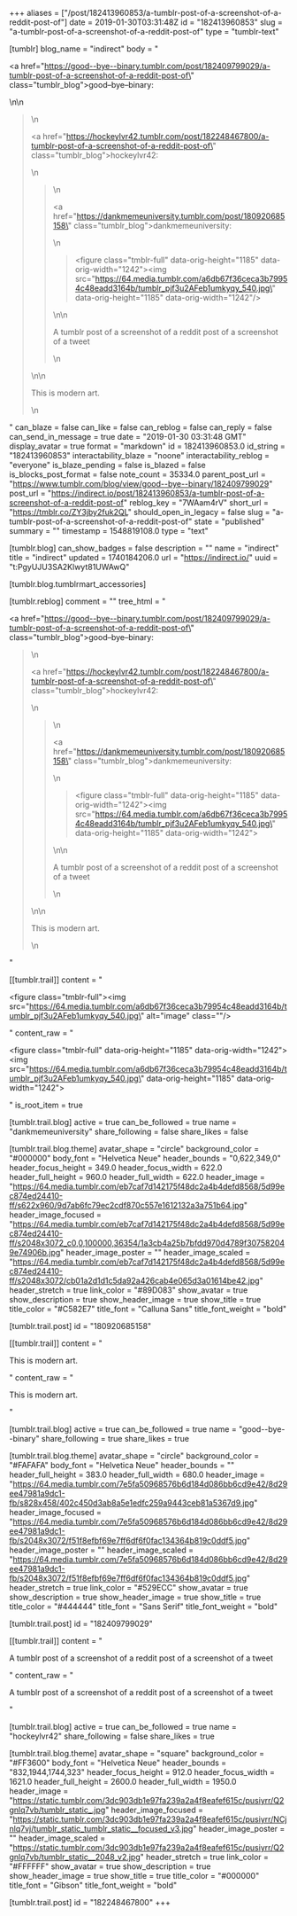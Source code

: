 +++
aliases = ["/post/182413960853/a-tumblr-post-of-a-screenshot-of-a-reddit-post-of"]
date = 2019-01-30T03:31:48Z
id = "182413960853"
slug = "a-tumblr-post-of-a-screenshot-of-a-reddit-post-of"
type = "tumblr-text"

[tumblr]
blog_name = "indirect"
body = "<p><a href=\"https://good--bye--binary.tumblr.com/post/182409799029/a-tumblr-post-of-a-screenshot-of-a-reddit-post-of\" class=\"tumblr_blog\">good&ndash;bye&ndash;binary</a>:</p>\n\n<blockquote>\n<p><a href=\"https://hockeylvr42.tumblr.com/post/182248467800/a-tumblr-post-of-a-screenshot-of-a-reddit-post-of\" class=\"tumblr_blog\">hockeylvr42</a>:</p>\n<blockquote>\n<p><a href=\"https://dankmemeuniversity.tumblr.com/post/180920685158\" class=\"tumblr_blog\">dankmemeuniversity</a>:</p>\n<blockquote><figure class=\"tmblr-full\" data-orig-height=\"1185\" data-orig-width=\"1242\"><img src=\"https://64.media.tumblr.com/a6db67f36ceca3b79954c48eadd3164b/tumblr_pjf3u2AFeb1umkyqy_540.jpg\" data-orig-height=\"1185\" data-orig-width=\"1242\"/></figure></blockquote>\n\n<p>A tumblr post of a screenshot of a reddit post of a screenshot of a tweet</p>\n</blockquote>\n\n<p>This is modern art.</p>\n</blockquote>"
can_blaze = false
can_like = false
can_reblog = false
can_reply = false
can_send_in_message = true
date = "2019-01-30 03:31:48 GMT"
display_avatar = true
format = "markdown"
id = 182413960853.0
id_string = "182413960853"
interactability_blaze = "noone"
interactability_reblog = "everyone"
is_blaze_pending = false
is_blazed = false
is_blocks_post_format = false
note_count = 35334.0
parent_post_url = "https://www.tumblr.com/blog/view/good--bye--binary/182409799029"
post_url = "https://indirect.io/post/182413960853/a-tumblr-post-of-a-screenshot-of-a-reddit-post-of"
reblog_key = "7WAam4rV"
short_url = "https://tmblr.co/ZY3jby2fuk2QL"
should_open_in_legacy = false
slug = "a-tumblr-post-of-a-screenshot-of-a-reddit-post-of"
state = "published"
summary = ""
timestamp = 1548819108.0
type = "text"

[tumblr.blog]
can_show_badges = false
description = ""
name = "indirect"
title = "indirect"
updated = 1740184206.0
url = "https://indirect.io/"
uuid = "t:PgyUJU3SA2Klwyt81UWAwQ"

[tumblr.blog.tumblrmart_accessories]

[tumblr.reblog]
comment = ""
tree_html = "<p><a href=\"https://good--bye--binary.tumblr.com/post/182409799029/a-tumblr-post-of-a-screenshot-of-a-reddit-post-of\" class=\"tumblr_blog\">good–bye–binary</a>:</p><blockquote>\n<p><a href=\"https://hockeylvr42.tumblr.com/post/182248467800/a-tumblr-post-of-a-screenshot-of-a-reddit-post-of\" class=\"tumblr_blog\">hockeylvr42</a>:</p>\n<blockquote>\n<p><a href=\"https://dankmemeuniversity.tumblr.com/post/180920685158\" class=\"tumblr_blog\">dankmemeuniversity</a>:</p>\n<blockquote><figure class=\"tmblr-full\" data-orig-height=\"1185\" data-orig-width=\"1242\"><img src=\"https://64.media.tumblr.com/a6db67f36ceca3b79954c48eadd3164b/tumblr_pjf3u2AFeb1umkyqy_540.jpg\" data-orig-height=\"1185\" data-orig-width=\"1242\"></figure></blockquote>\n\n<p>A tumblr post of a screenshot of a reddit post of a screenshot of a tweet</p>\n</blockquote>\n\n<p>This is modern art.</p>\n</blockquote>"

[[tumblr.trail]]
content = "<p><figure class=\"tmblr-full\"><img src=\"https://64.media.tumblr.com/a6db67f36ceca3b79954c48eadd3164b/tumblr_pjf3u2AFeb1umkyqy_540.jpg\" alt=\"image\" class=\"\"/></figure></p>"
content_raw = "<p><figure class=\"tmblr-full\" data-orig-height=\"1185\" data-orig-width=\"1242\"><img src=\"https://64.media.tumblr.com/a6db67f36ceca3b79954c48eadd3164b/tumblr_pjf3u2AFeb1umkyqy_540.jpg\" data-orig-height=\"1185\" data-orig-width=\"1242\"></figure></p>"
is_root_item = true

[tumblr.trail.blog]
active = true
can_be_followed = true
name = "dankmemeuniversity"
share_following = false
share_likes = false

[tumblr.trail.blog.theme]
avatar_shape = "circle"
background_color = "#000000"
body_font = "Helvetica Neue"
header_bounds = "0,622,349,0"
header_focus_height = 349.0
header_focus_width = 622.0
header_full_height = 960.0
header_full_width = 622.0
header_image = "https://64.media.tumblr.com/eb7caf7d142175f48dc2a4b4defd8568/5d99ec874ed24410-ff/s622x960/9d7ab6fc79ec2cdf870c557e1612132a3a751b64.jpg"
header_image_focused = "https://64.media.tumblr.com/eb7caf7d142175f48dc2a4b4defd8568/5d99ec874ed24410-ff/s2048x3072_c0,0,100000,36354/1a3cb4a25b7bfdd970d4789f307582049e74906b.jpg"
header_image_poster = ""
header_image_scaled = "https://64.media.tumblr.com/eb7caf7d142175f48dc2a4b4defd8568/5d99ec874ed24410-ff/s2048x3072/cb01a2d1d1c5da92a426cab4e065d3a01614be42.jpg"
header_stretch = true
link_color = "#89D083"
show_avatar = true
show_description = true
show_header_image = true
show_title = true
title_color = "#C582E7"
title_font = "Calluna Sans"
title_font_weight = "bold"

[tumblr.trail.post]
id = "180920685158"

[[tumblr.trail]]
content = "<p>This is modern art.</p>"
content_raw = "<p>This is modern art.</p>"

[tumblr.trail.blog]
active = true
can_be_followed = true
name = "good--bye--binary"
share_following = true
share_likes = true

[tumblr.trail.blog.theme]
avatar_shape = "circle"
background_color = "#FAFAFA"
body_font = "Helvetica Neue"
header_bounds = ""
header_full_height = 383.0
header_full_width = 680.0
header_image = "https://64.media.tumblr.com/7e5fa50968576b6d184d086bb6cd9e42/8d29ee47981a9dc1-fb/s828x458/402c450d3ab8a5e1edfc259a9443ceb81a5367d9.jpg"
header_image_focused = "https://64.media.tumblr.com/7e5fa50968576b6d184d086bb6cd9e42/8d29ee47981a9dc1-fb/s2048x3072/f51f8efbf69e7ff6df6f0fac134364b819c0ddf5.jpg"
header_image_poster = ""
header_image_scaled = "https://64.media.tumblr.com/7e5fa50968576b6d184d086bb6cd9e42/8d29ee47981a9dc1-fb/s2048x3072/f51f8efbf69e7ff6df6f0fac134364b819c0ddf5.jpg"
header_stretch = true
link_color = "#529ECC"
show_avatar = true
show_description = true
show_header_image = true
show_title = true
title_color = "#444444"
title_font = "Sans Serif"
title_font_weight = "bold"

[tumblr.trail.post]
id = "182409799029"

[[tumblr.trail]]
content = "<p>A tumblr post of a screenshot of a reddit post of a screenshot of a tweet</p>"
content_raw = "<p>A tumblr post of a screenshot of a reddit post of a screenshot of a tweet</p>"

[tumblr.trail.blog]
active = true
can_be_followed = true
name = "hockeylvr42"
share_following = false
share_likes = true

[tumblr.trail.blog.theme]
avatar_shape = "square"
background_color = "#FF3600"
body_font = "Helvetica Neue"
header_bounds = "832,1944,1744,323"
header_focus_height = 912.0
header_focus_width = 1621.0
header_full_height = 2600.0
header_full_width = 1950.0
header_image = "https://static.tumblr.com/3dc903db1e97fa239a2a4f8eafef615c/pusiyrr/Q2gnlq7vb/tumblr_static_.jpg"
header_image_focused = "https://static.tumblr.com/3dc903db1e97fa239a2a4f8eafef615c/pusiyrr/NCjnlq7vj/tumblr_static_tumblr_static__focused_v3.jpg"
header_image_poster = ""
header_image_scaled = "https://static.tumblr.com/3dc903db1e97fa239a2a4f8eafef615c/pusiyrr/Q2gnlq7vb/tumblr_static__2048_v2.jpg"
header_stretch = true
link_color = "#FFFFFF"
show_avatar = true
show_description = true
show_header_image = true
show_title = true
title_color = "#000000"
title_font = "Gibson"
title_font_weight = "bold"

[tumblr.trail.post]
id = "182248467800"
+++
